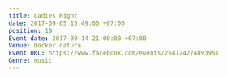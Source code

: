 ```yaml
---
title: Ladies Night
date: 2017-09-05 15:49:00 +07:00
position: 19
Event date: 2017-09-14 21:00:00 +07:00
Venue: Docker natura
Event URL: https://www.facebook.com/events/264124274093951
Genre: music
---
```


